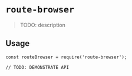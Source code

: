 # `route-browser`

> TODO: description

## Usage

```
const routeBrowser = require('route-browser');

// TODO: DEMONSTRATE API
```
